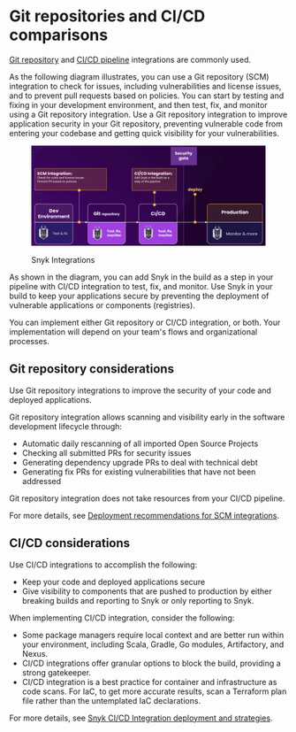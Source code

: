 # Git repositories and CI/CD comparisons

[Git repository](snyk-scm-integrations/) and [CI/CD pipeline](snyk-ci-cd-integrations/) integrations are commonly used.&#x20;

As the following diagram illustrates, you can use a Git repository (SCM) integration to check for issues, including vulnerabilities and license issues, and to prevent pull requests based on policies. You can start by testing and fixing in your development environment, and then test, fix, and monitor using a Git repository integration. Use a Git repository integration to improve application security in your Git repository, preventing vulnerable code from entering your codebase and getting quick visibility for your vulnerabilities.

<figure><img src="../.gitbook/assets/scm-ci-cid.png" alt="Snyk integrations"><figcaption><p>Snyk Integrations</p></figcaption></figure>

As shown in the diagram, you can add Snyk in the build as a step in your pipeline with CI/CD integration to test, fix, and monitor. Use Snyk in your build to keep your applications secure by preventing the deployment of vulnerable applications or components (registries).

You can implement either Git repository or CI/CD integration, or both. Your implementation will depend on your team's flows and organizational processes.

## Git repository considerations

Use Git repository integrations to improve the security of your code and deployed applications.

Git repository integration allows scanning and visibility early in the software development lifecycle through:

* Automatic daily rescanning of all imported Open Source Projects
* Checking all submitted PRs for security issues
* Generating dependency upgrade PRs to deal with technical debt
* Generating fix PRs for existing vulnerabilities that have not been addressed

Git repository integration does not take resources from your CI/CD pipeline.

For more details, see [Deployment recommendations for SCM integrations](snyk-scm-integrations/introduction-to-git-repository-integrations/deployment-recommendations-for-scm-integrations.md).

## CI/CD considerations

Use CI/CD integrations to accomplish the following:

* Keep your code and deployed applications secure
* Give visibility to components that are pushed to production by either breaking builds and reporting to Snyk or only reporting to Snyk.

When implementing CI/CD integration, consider the following:

* Some package managers require local context and are better run within your environment, including Scala, Gradle, Go modules, Artifactory, and Nexus.
* CI/CD integrations offer granular options to block the build, providing a strong gatekeeper.
* CI/CD integration is a best practice for container and infrastructure as code scans. For IaC, to get more accurate results, scan a Terraform plan file rather than the untemplated IaC declarations.

For more details, see [Snyk CI/CD Integration deployment and strategies](snyk-ci-cd-integrations/snyk-ci-cd-integration-deployment-and-strategies/).
